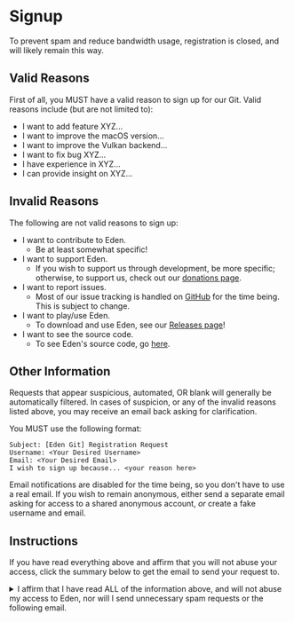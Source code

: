 # Signup

To prevent spam and reduce bandwidth usage, registration is closed, and will likely remain this way.

## Valid Reasons

First of all, you MUST have a valid reason to sign up for our Git. Valid reasons include (but are not limited to):

- I want to add feature XYZ...
- I want to improve the macOS version...
- I want to improve the Vulkan backend...
- I want to fix bug XYZ...
- I have experience in XYZ...
- I can provide insight on XYZ...

## Invalid Reasons

The following are not valid reasons to sign up:

- I want to contribute to Eden.
  * Be at least somewhat specific!
- I want to support Eden.
  * If you wish to support us through development, be more specific; otherwise, to support us, check out our [donations page](https://eden-emu.dev/donations).
- I want to report issues.
  * Most of our issue tracking is handled on [GitHub](https://github.com/eden-emulator/Issue-Reports) for the time being. This is subject to change.
- I want to play/use Eden.
  * To download and use Eden, see our [Releases page](https://github.com/eden-emulator/Releases/releases)!
- I want to see the source code.
  * To see Eden's source code, go [here](https://git.eden-emu.dev/eden-emu/eden).

## Other Information

Requests that appear suspicious, automated, OR blank will generally be automatically filtered. In cases of suspicion, or any of the invalid reasons listed above, you may receive an email back asking for clarification.

You MUST use the following format:

```
Subject: [Eden Git] Registration Request
Username: <Your Desired Username>
Email: <Your Desired Email>
I wish to sign up because... <your reason here>
```

Email notifications are disabled for the time being, so you don't have to use a real email. If you wish to remain anonymous, either send a separate email asking for access to a shared anonymous account, *or* create a fake username and email.

## Instructions

If you have read everything above and affirm that you will not abuse your access, click the summary below to get the email to send your request to.

<details>
<summary>I affirm that I have read ALL of the information above, and will not abuse my access to Eden, nor will I send unnecessary spam requests or the following email.</summary>

Email [crueter@crueter.xyz](mailto:crueter@crueter.xyz) with the format above.

Once your request is processed, you should receive a confirmation email from crueter with your password alongside a link to a repository containing instructions on SSH, etc. Note that you are required to change your password. If your request is rejected, you will receive a notice as such, asking for clarification if needed. If you do not receive a response in 48 hours, you may send another email.

</details>